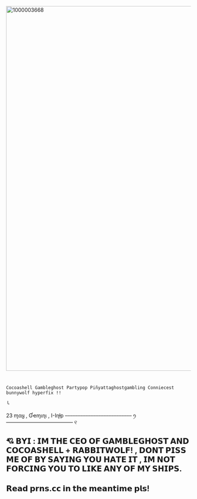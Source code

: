 
<img width="1255" height="993" alt="1000003668" src="https://github.com/user-attachments/assets/28733dee-406a-4298-aba4-dc851e2b0d1d" />

#

    Cocoashell Gambleghost Partypop Piñyattaghostgambling Conniecest bunnywolf hyperfix !!



      
╰ 

   23 ɱαყ  ,  Ɠҽɱιɳι  , Ι-Ιɳƚp –––––––––––––––––––––––––– ꪆ  –––––––––––––––––––––––––– ୧

## 💘 𝗕𝗬𝗜 : 𝗜𝗠 𝗧𝗛𝗘 𝗖𝗘𝗢 𝗢𝗙 𝗚𝗔𝗠𝗕𝗟𝗘𝗚𝗛𝗢𝗦𝗧 𝗔𝗡𝗗 𝗖𝗢𝗖𝗢𝗔𝗦𝗛𝗘𝗟𝗟 + 𝗥𝗔𝗕𝗕𝗜𝗧𝗪𝗢𝗟𝗙! , 𝗗𝗢𝗡𝗧 𝗣𝗜𝗦𝗦 𝗠𝗘 𝗢𝗙 𝗕𝗬 𝗦𝗔𝗬𝗜𝗡𝗚 𝗬𝗢𝗨 𝗛𝗔𝗧𝗘 𝗜𝗧 , 𝗜𝗠 𝗡𝗢𝗧 𝗙𝗢𝗥𝗖𝗜𝗡𝗚 𝗬𝗢𝗨 𝗧𝗢 𝗟𝗜𝗞𝗘 𝗔𝗡𝗬 𝗢𝗙 𝗠𝗬 𝗦𝗛𝗜𝗣𝗦. 


## 𝗥𝗲𝗮𝗱 𝗽𝗿𝗻𝘀.𝗰𝗰 𝗶𝗻 𝘁𝗵𝗲 𝗺𝗲𝗮𝗻𝘁𝗶𝗺𝗲 𝗽𝗹𝘀! 


 
